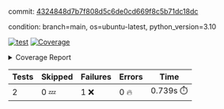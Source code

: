 commit: [4324848d7b7f808d5c6de0cd669f8c5b71dc18dc](https://github.com/rcmdnk/python-template/tree/4324848d7b7f808d5c6de0cd669f8c5b71dc18dc)

condition: branch=main, os=ubuntu-latest, python_version=3.10

[![test](https://github.com/rcmdnk/python-template/actions/workflows/test.yml/badge.svg)](https://github.com/rcmdnk/python-template/actions/runs/11716254557)
<a href="https://github.com/rcmdnk/python-template/blob/4324848d7b7f808d5c6de0cd669f8c5b71dc18dc/README.md"><img alt="Coverage" src="https://img.shields.io/badge/Coverage-100%25-brightgreen.svg" /></a><details><summary>Coverage Report </summary><table><tr><th>File</th><th>Stmts</th><th>Miss</th><th>Cover</th></tr><tbody><tr><td><b>TOTAL</b></td><td><b>4</b></td><td><b>0</b></td><td><b>100%</b></td></tr></tbody></table></details>

| Tests | Skipped | Failures | Errors | Time |
| ----- | ------- | -------- | -------- | ------------------ |
| 2 | 0 :zzz: | 1 :x: | 0 :fire: | 0.739s :stopwatch: |

